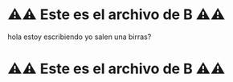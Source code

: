 # ⚠️⚠️ Este es el archivo de **B** ⚠️⚠️

hola estoy escribiendo yo
salen una birras?

# ⚠️⚠️ Este es el archivo de **B** ⚠️⚠️
